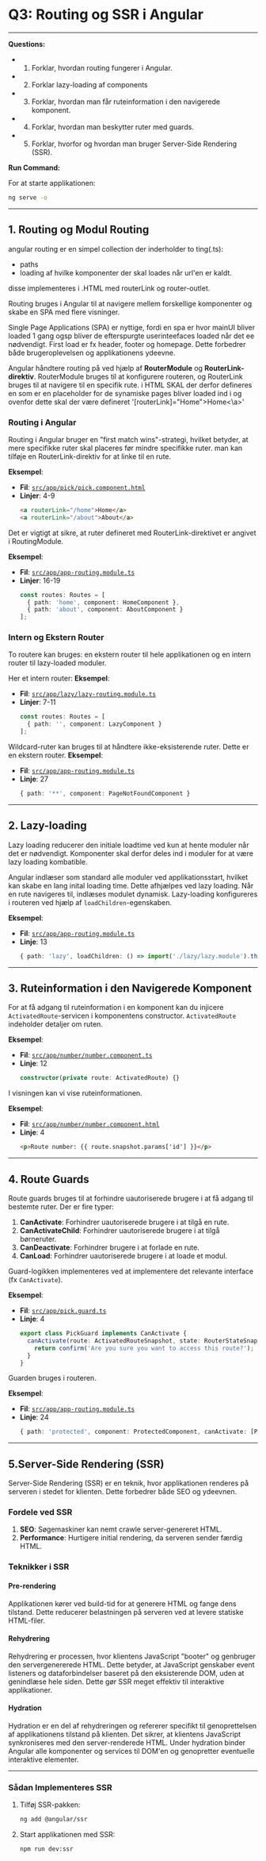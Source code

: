 
# Q3: Routing og SSR i Angular

---

**Questions:**

- 1. Forklar, hvordan routing fungerer i Angular.
- 2. Forklar lazy-loading af components
- 3. Forklar, hvordan man får ruteinformation i den navigerede komponent.
- 4. Forklar, hvordan man beskytter ruter med guards.
- 5. Forklar, hvorfor og hvordan man bruger Server-Side Rendering (SSR).

**Run Command:**

For at starte applikationen:
```bash
ng serve -o
```

---

## **1. Routing og Modul Routing**
angular routing er en simpel collection der inderholder to ting(.ts):
- paths
- loading af hvilke komponenter der skal loades når url'en er kaldt.

disse implementeres i .HTML med routerLink og router-outlet.

Routing bruges i Angular til at navigere mellem forskellige komponenter og skabe en SPA med flere visninger.

Single Page Applications (SPA) er nyttige, fordi en spa er hvor mainUI bliver loaded 1 gang 
ogsp bliver de efterspurgte userinteefaces loaded når det ee nødvendigt.
First load er fx header, footer og homepage. 
Dette forbedrer både brugeroplevelsen og applikationens ydeevne.


Angular håndtere routing på ved hjælp af **RouterModule** og **RouterLink-direktiv**. 
RouterModule bruges til at konfigurere routeren, og RouterLink bruges til at navigere til en specifik rute.
i HTML SKAL der derfor defineres en <router-outlet> som er en placeholder for de synamiske pages bliver loaded ind i og ovenfor dette skal der
være defineret '[routerLink]="Home">Home<\a>'

### **Routing i Angular**

Routing i Angular bruger en "first match wins"-strategi, hvilket betyder, at mere specifikke ruter skal placeres før mindre specifikke ruter. 
man kan tilføje en RouterLink-direktiv for at linke til en rute.

**Eksempel**:
- **Fil**: [`src/app/pick/pick.component.html`](./src/app/pick/pick.component.html)
- **Linjer**: 4-9
  ```html
  <a routerLink="/home">Home</a>
  <a routerLink="/about">About</a>
  ```

Det er vigtigt at sikre, at ruter defineret med RouterLink-direktivet er angivet i RoutingModule.

**Eksempel**:
- **Fil**: [`src/app/app-routing.module.ts`](./src/app/app-routing.module.ts)
- **Linjer**: 16-19
  ```typescript
  const routes: Routes = [
    { path: 'home', component: HomeComponent },
    { path: 'about', component: AboutComponent }
  ];
  ```

### **Intern og Ekstern Router**
To routere kan bruges: en ekstern router til hele applikationen og en intern router til lazy-loaded moduler.

Her et intern router:
**Eksempel**:
- **Fil**: [`src/app/lazy/lazy-routing.module.ts`](./src/app/lazy/lazy-routing.module.ts)
- **Linjer**: 7-11
  ```typescript
  const routes: Routes = [
    { path: '', component: LazyComponent }
  ];
  ```

Wildcard-ruter kan bruges til at håndtere ikke-eksisterende ruter.
Dette er en ekstern router. 
**Eksempel**:
- **Fil**: [`src/app/app-routing.module.ts`](./src/app/app-routing.module.ts)
- **Linje**: 27
  ```typescript
  { path: '**', component: PageNotFoundComponent }
  ```
---

## **2. Lazy-loading**
Lazy loading reducerer den initiale loadtime ved kun at hente moduler når det er nødvendigt.
Komponenter skal derfor deles ind i moduler for at være lazy loading kombatible.

Angular indlæser som standard alle moduler ved applikationsstart, hvilket kan skabe en lang 
inital loading time. Dette afhjælpes ved lazy loading.
Når en rute navigeres til, indlæses modulet dynamisk. 
Lazy-loading konfigureres i routeren ved hjælp af `loadChildren`-egenskaben.

**Eksempel**:
- **Fil**: [`src/app/app-routing.module.ts`](./src/app/app-routing.module.ts)
- **Linje**: 13
  ```typescript
  { path: 'lazy', loadChildren: () => import('./lazy/lazy.module').then(m => m.LazyModule) }
  ```

---

## **3. Ruteinformation i den Navigerede Komponent**

For at få adgang til ruteinformation i en komponent kan du injicere `ActivatedRoute`-servicen i komponentens constructor. 
`ActivatedRoute` indeholder detaljer om ruten.

**Eksempel**:
- **Fil**: [`src/app/number/number.component.ts`](./src/app/number/number.component.ts)
- **Linje**: 12
  ```typescript
  constructor(private route: ActivatedRoute) {}
  ```

I visningen kan vi vise ruteinformationen.

**Eksempel**:
- **Fil**: [`src/app/number/number.component.html`](./src/app/number/number.component.html)
- **Linje**: 4
  ```html
  <p>Route number: {{ route.snapshot.params['id'] }}</p>
  ```

---

## **4. Route Guards**

Route guards bruges til at forhindre uautoriserede brugere i at få adgang til bestemte ruter. Der er fire typer:
1. **CanActivate**: Forhindrer uautoriserede brugere i at tilgå en rute.
2. **CanActivateChild**: Forhindrer uautoriserede brugere i at tilgå børneruter.
3. **CanDeactivate**: Forhindrer brugere i at forlade en rute.
4. **CanLoad**: Forhindrer uautoriserede brugere i at loade et modul.

Guard-logikken implementeres ved at implementere det relevante interface (fx `CanActivate`).

**Eksempel**:
- **Fil**: [`src/app/pick.guard.ts`](./src/app/pick.guard.ts)
- **Linje**: 4
  ```typescript
  export class PickGuard implements CanActivate {
    canActivate(route: ActivatedRouteSnapshot, state: RouterStateSnapshot): boolean {
      return confirm('Are you sure you want to access this route?');
    }
  }
  ```

Guarden bruges i routeren.

**Eksempel**:
- **Fil**: [`src/app/app-routing.module.ts`](./src/app/app-routing.module.ts)
- **Linje**: 24
  ```typescript
  { path: 'protected', component: ProtectedComponent, canActivate: [PickGuard] }
  ```

---

## **5.Server-Side Rendering (SSR)**

Server-Side Rendering (SSR) er en teknik, hvor applikationen renderes på serveren i stedet for klienten. 
Dette forbedrer både SEO og ydeevnen.

### **Fordele ved SSR**
1. **SEO**: Søgemaskiner kan nemt crawle server-genereret HTML.
2. **Performance**: Hurtigere initial rendering, da serveren sender færdig HTML.

### **Teknikker i SSR**

#### **Pre-rendering**
Applikationen kører ved build-tid for at generere HTML og fange dens tilstand. Dette reducerer belastningen på serveren ved at levere statiske HTML-filer.

#### **Rehydrering**
Rehydrering er processen, hvor klientens JavaScript "booter" og genbruger den servergenererede HTML. Dette betyder, at JavaScript genskaber event listeners og dataforbindelser baseret på den eksisterende DOM, uden at genindlæse hele siden. Dette gør SSR meget effektiv til interaktive applikationer.

#### **Hydration**
Hydration er en del af rehydreringen og refererer specifikt til genoprettelsen af applikationens tilstand på klienten. Det sikrer, at klientens JavaScript synkroniseres med den server-renderede HTML. Under hydration binder Angular alle komponenter og services til DOM'en og genopretter eventuelle interaktive elementer.

---

### **Sådan Implementeres SSR**
1. Tilføj SSR-pakken:
   ```bash
   ng add @angular/ssr
   ```
2. Start applikationen med SSR:
   ```bash
   npm run dev:ssr
   ```



